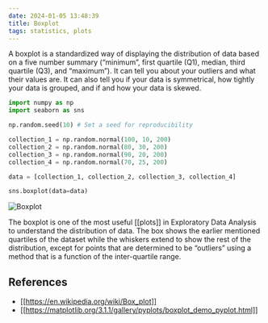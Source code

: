 ```yaml
---
date: 2024-01-05 13:48:39
title: Boxplot
tags: statistics, plots
---
```


A boxplot is a standardized way of displaying the distribution of data based on a five number summary (“minimum”, first quartile (Q1), median, third quartile (Q3), and “maximum”). It can tell you about your outliers and what their values are. It can also tell you if your data is symmetrical, how tightly your data is grouped, and if and how your data is skewed.

```python
import numpy as np
import seaborn as sns

np.random.seed(10) # Set a seed for reproducibility

collection_1 = np.random.normal(100, 10, 200)
collection_2 = np.random.normal(80, 30, 200)
collection_3 = np.random.normal(90, 20, 200)
collection_4 = np.random.normal(70, 25, 200)

data = [collection_1, collection_2, collection_3, collection_4]

sns.boxplot(data=data)
```

![Boxplot](/images/boxplot.png)

The boxplot is one of the most useful [[plots]] in Exploratory Data Analysis to understand the distribution of data. The box shows the earlier mentioned quartiles of the dataset while the whiskers extend to show the rest of the distribution, except for points that are determined to be “outliers” using a method that is a function of the inter-quartile range.

## References

- [[https://en.wikipedia.org/wiki/Box_plot]]
- [[https://matplotlib.org/3.1.1/gallery/pyplots/boxplot_demo_pyplot.html]]